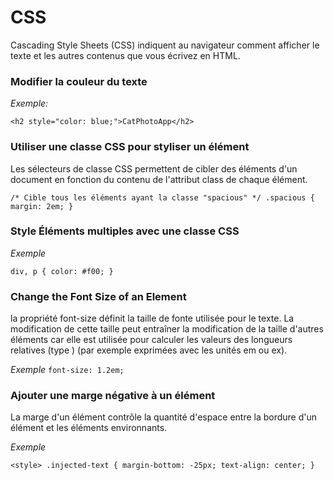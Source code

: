 
# CSS


Cascading Style Sheets (CSS) indiquent au navigateur comment afficher le texte et les autres contenus que vous écrivez en HTML.

### Modifier la couleur du texte
  _Exemple:_
  
 `<h2 style="color: blue;">CatPhotoApp</h2>`
  
  
### Utiliser une classe CSS pour styliser un élément
     
Les sélecteurs de classe CSS permettent de cibler des éléments d'un document en fonction du contenu de l'attribut class de chaque élément.


`/* Cible tous les éléments ayant la classe "spacious" */
.spacious {
  margin: 2em;
}`

### Style Éléments multiples avec une classe CSS
    
  _Exemple_
    
 `div, p { color: #f00; }`   
     
     
 ### Change the Font Size of an Element
     
 la propriété font-size définit la taille de fonte utilisée pour le texte. La modification de cette taille peut entraîner la modification de la taille d'autres éléments car elle est utilisée pour calculer les valeurs des longueurs relatives (type <length>) (par exemple exprimées avec les unités em ou ex).
     
   _Exemple_ 
 `font-size: 1.2em;`
 
    
### Ajouter une marge négative à un élément
  
 La marge d'un élément contrôle la quantité d'espace entre la bordure d'un élément et les éléments environnants.
 
 _Exemple_
 
 `<style>
   .injected-text {
     margin-bottom: -25px;
     text-align: center;
   }`
   